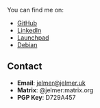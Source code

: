 You can find me on:

* [GitHub](https://github.com/jelmer)
* [LinkedIn](https://linkedin.com/in/jelmer)
* [Launchpad](https://launchpad.net/~jelmer)
* [Debian](https://qa.debian.org/developer.php?login=jelmer)

## Contact

- **Email**: jelmer@jelmer.uk
- **Matrix**: @jelmer:matrix.org
- **PGP Key**: D729A457
